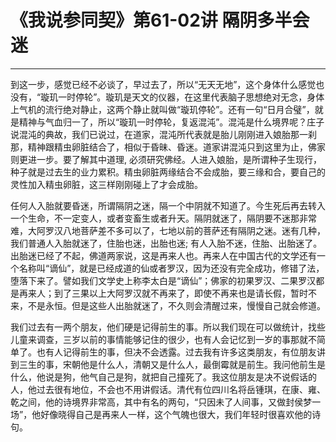 # 《我说参同契》第61-02讲 隔阴多半会迷

------

到这一步，感觉已经不必谈了，早过去了，所以“无天无地”，这个身体什么感觉也没有，“璇玑一时停轮”。璇玑是天文的仪器，在这里代表脑子思想绝对无念，身体上气机的流行绝对静止，这两个静止就叫做“璇玑停轮”。还有一句“日月合璧”，就是精神与气血归一了，所以“璇玑一时停轮，复返混沌”。混沌是什么境界呢？庄子说混沌的典故，我们已说过，在道家，混沌所代表就是胎儿刚刚进入娘胎那一刹那，精神跟精虫卵脏结合了，相似于昏昧、昏迷。道家讲混沌只到这里为止，佛家则更进一步。要了解其中道理, 必须研究佛经。人进入娘胎，是所谓种子生现行，种子就是过去生的业力累积。精虫卵脏两缘结合不会成胎，要三缘和合，要自己的灵性加入精虫卵脏，这三样刚刚碰上了才会成胎。

任何人入胎就要昏迷，所谓隔阴之迷，隔一个中阴就不知道了。今生死后再去转入一个生命，不一定变人，或者变畜生或者升天。隔阴就迷了，隔阴要不迷那非常难，大阿罗汉八地菩萨差不多可以了，七地以前的菩萨还有隔阴之迷。迷有几种，我们普通人入胎就迷了，住胎也迷，出胎也迷; 有人入胎不迷，住胎、出胎迷了。出胎迷已经了不起，佛道两家说，这是再来人也。再来人在中国古代的文学还有一个名称叫“谪仙”，就是已经成道的仙或者罗汉，因为还没有完全成功，修错了法，堕落下来了。譬如我们文学史上称李太白是“谪仙”；佛家的初果罗汉、二果罗汉都是再来人；到了三果以上大阿罗汉就不再来了，即使不再来也是请长假，暂时不来，不是永恒。但是这些人出胎就迷了，不久则会清醒过来，慢慢自己就会修道。

我们过去有一两个朋友，他们硬是记得前生的事。所以我们现在可以做统计，找些儿童来调查，三岁以前的事情能够记住的很少，也有人会记忆到一岁的事那就不简单了。也有人记得前生的事，但决不会透露。过去我有许多这类朋友，有位朋友讲到三生的事，宋朝他是什么人，清朝又是什么人，最倒霉就是前生。我问他前生是什么，他说是狗，他气自己是狗，就把自己撞死了。我这位朋友是决不说假话的人，他过去很有地位，不会也不用讲假话。清代有位四川名将岳锺琪，在康、雍、乾之间，他的诗境界非常高，其中有名的两句，“只因未了人间事，又做封侯梦一场”，他好像晓得自己是再来人一样，这个气魄也很大，我们年轻时很喜欢他的诗句。